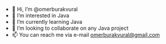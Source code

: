 - 👋 Hi, I’m @omerburakvural
- 👀 I’m interested in Java
- 🌱 I’m currently learning Java
- 💞️ I’m looking to collaborate on any Java project
- 📫 You can reach me via e-mail omerburakvural@gmail.com

<!---
omerburakvural/omerburakvural is a ✨ special ✨ repository because its `README.md` (this file) appears on your GitHub profile.
You can click the Preview link to take a look at your changes.
--->
